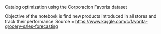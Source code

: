 Catalog optimization using the Corporacion Favorita dataset

Objective of the notebook is find new products introduced in all stores and track their performance.
Source = https://www.kaggle.com/c/favorita-grocery-sales-forecasting
